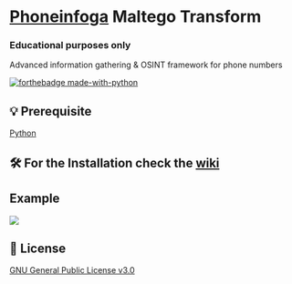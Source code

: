# [Phoneinfoga](https://github.com/sundowndev/PhoneInfoga) Maltego Transform

### Educational purposes only
Advanced information gathering & OSINT framework for phone numbers

[![forthebadge made-with-python](http://ForTheBadge.com/images/badges/made-with-python.svg)](https://www.python.org/)

## 💡 Prerequisite
   [Python](https://www.python.org/downloads/release/python-370/)
## 🛠️ For the Installation check the [wiki](https://github.com/megadose/phoneinfoga-maltego/wiki/Installation)
## Example
![](demo.gif)
## 📝 License
[GNU General Public License v3.0](https://www.gnu.org/licenses/gpl-3.0.fr.html)
